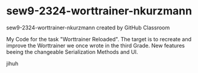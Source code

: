 # sew9-2324-worttrainer-nkurzmann
sew9-2324-worttrainer-nkurzmann created by GitHub Classroom

My Code for the task "Worttrainer Reloaded". The target is to recreate and improve the Worttrainer we once wrote in the third Grade. New features beeing the changeable Serialization Methods and UI.

jihuh
